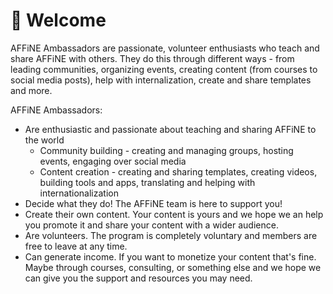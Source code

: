 # 🎉 Welcome

AFFiNE Ambassadors are passionate, volunteer enthusiasts who teach and share AFFiNE with others. They do this through different ways - from leading communities, organizing events, creating content (from courses to social media posts), help with internalization, create and share templates and more.

AFFiNE Ambassadors:

* Are enthusiastic and passionate about teaching and sharing AFFiNE to the world
  * Community building - creating and managing groups, hosting events, engaging over social media
  * Content creation - creating and sharing templates, creating videos, building tools and apps, translating and helping with internationalization
* Decide what they do! The AFFiNE team is here to support you!
* Create their own content. Your content is yours and we hope we an help you promote it and share your content with a wider audience.
* Are volunteers. The program is completely voluntary and members are free to leave at any time.
* Can generate income. If you want to monetize your content that's fine. Maybe through courses, consulting, or something else and we hope we can give you the support and resources you may need.
